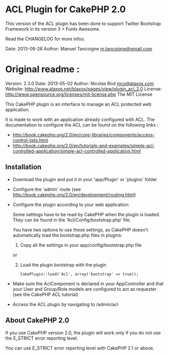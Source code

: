 ACL Plugin for CakePHP 2.0
===========================
This version of the ACL plugin has been done to support Twitter Bootstrap  Framework in its version 3 + Fonts Awesome.


Read the CHANGELOG for more infos.


Date: 2013-08-26
Author: Manuel Tancoigne <m.tancoigne@gmail.com>

# Original readme :
Version: 2.3.0
Date: 2013-05-02
Author: Nicolas Rod <nico@alaxos.com>
Website: http://www.alaxos.net/blaxos/pages/view/plugin_acl_2.0
License: http://www.opensource.org/licenses/mit-license.php The MIT License

This CakePHP plugin is an interface to manage an ACL protected web application.

It is made to work with an application already configured with ACL. The documentation to configure the ACL 
can be found on the following links :

- http://book.cakephp.org/2.0/en/core-libraries/components/access-control-lists.html
- http://book.cakephp.org/2.0/en/tutorials-and-examples/simple-acl-controlled-application/simple-acl-controlled-application.html


Installation
-------------


- Download the plugin and put it in your 'app/Plugin' or 'plugins' folder
- Configure the 'admin' route (see http://book.cakephp.org/2.0/en/development/routing.html)
- Configure the plugin according to your web application:

	Some settings have to be read by CakePHP when the plugin is loaded. They can be found
	in the 'Acl/Config/bootstrap.php' file.
	
	You have two options to use these settings, as CakePHP doesn't automatically load 
	the bootstrap.php files in plugins:
	
	1.	Copy all the settings in your app/config/bootstrap.php file
	
	or
	
	2.	Load the plugin bootstrap with the plugin
	
	        CakePlugin::load('Acl', array('bootstrap' => true));

- Make sure the AclComponent is declared in your AppController and that your User and Group/Role models are configured to act as requester (see the CakePHP ACL tutorial)  
- Access the ACL plugin by navigating to /admin/acl


About CakePHP 2.0
-----------------

If you use CakePHP version 2.0, the plugin will work only if you do not use the E_STRICT error reporting level.

You can use E_STRICT error reporting level with CakePHP 2.1 or above.
 
